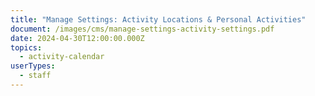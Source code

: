 ```yaml
---
title: "Manage Settings: Activity Locations & Personal Activities"
document: /images/cms/manage-settings-activity-settings.pdf
date: 2024-04-30T12:00:00.000Z
topics:
  - activity-calendar
userTypes:
  - staff
---
```

